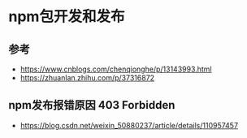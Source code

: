 # npm包开发和发布

## 参考
- https://www.cnblogs.com/chenqionghe/p/13143993.html
- https://zhuanlan.zhihu.com/p/37316872

## npm发布报错原因 403 Forbidden
- https://blog.csdn.net/weixin_50880237/article/details/110957457